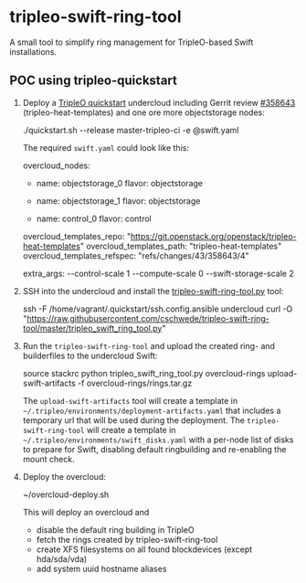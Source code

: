 tripleo-swift-ring-tool
=======================

A small tool to simplify ring management for TripleO-based Swift installations.


POC using tripleo-quickstart
----------------------------

1) Deploy a [TripleO quickstart][1] undercloud including Gerrit review
   [#358643][2] (tripleo-heat-templates)
   and one ore more objectstorage nodes:

    ./quickstart.sh --release master-tripleo-ci -e @swift.yaml <VIRTHOST>

   The required `swift.yaml` could look like this:

    overcloud_nodes:
      - name: objectstorage_0
        flavor: objectstorage
      - name: objectstorage_1
        flavor: objectstorage

      - name: control_0
        flavor: control

    overcloud_templates_repo: "https://git.openstack.org/openstack/tripleo-heat-templates"
    overcloud_templates_path: "tripleo-heat-templates"
    overcloud_templates_refspec: "refs/changes/43/358643/4"

    extra_args: --control-scale 1 --compute-scale 0 --swift-storage-scale 2

2) SSH into the undercloud and install the [tripleo-swift-ring-tool.py][3] tool:

    ssh -F /home/vagrant/.quickstart/ssh.config.ansible undercloud
    curl -O "https://raw.githubusercontent.com/cschwede/tripleo-swift-ring-tool/master/tripleo_swift_ring_tool.py"

3) Run the `tripleo-swift-ring-tool` and upload the created ring- and
   builderfiles to the undercloud Swift:

    source stackrc
    python tripleo_swift_ring_tool.py overcloud-rings
    upload-swift-artifacts -f overcloud-rings/rings.tar.gz

   The `upload-swift-artifacts` tool will
   create a template in `~/.tripleo/environments/deployment-artifacts.yaml`
   that includes a temporary url that will be used during the deployment. The
   `tripleo-swift-ring-tool` will create a template in
   `~/.tripleo/environments/swift_disks.yaml` with a per-node list of disks to
   prepare for Swift, disabling default ringbuilding and re-enabling the
   mount check.

4) Deploy the overcloud:

    ~/overcloud-deploy.sh

   This will deploy an overcloud and
   - disable the default ring building in TripleO
   - fetch the rings created by tripleo-swift-ring-tool
   - create XFS filesystems on all found blockdevices (except hda/sda/vda)
   - add system uuid hostname aliases

[1]: https://github.com/openstack/tripleo-quickstart
[2]: https://review.openstack.org/358643/
[3]: https://raw.githubusercontent.com/cschwede/tripleo-swift-ring-tool/master/tripleo_swift_ring_tool.py
